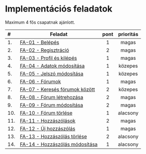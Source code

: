 # Implementációs feladatok

Maximum 4 fős csapatnak ajánlott.

| #   | Feladat                                      | pont | prioritás |
|:----|----------------------------------------------|:----:|:---------:|
| 1.  | [FA-01 - Belépés](./FA-01.md)                | 1    | magas     |
| 2.  | [FA-02 - Regisztráció](./FA-02.md)           | 2    | magas     |
| 3.  | [FA-03 - Profil és kilépés](./FA-03.md)      | 1    | magas     |
| 4.  | [FA-04 - Adatok módosítása](./FA-04.md)      | 1    | közepes   |
| 5.  | [FA-05 - Jelszó módosítása](./FA-05.md)      | 1    | közepes   |
| 6.  | [FA-06 - Fórumok](./FA-06.md)                | 1    | magas     |
| 7.  | [FA-07 - Keresés fórumok között](./FA-07.md) | 2    | közepes   |
| 8.  | [FA-08 - Fórum létrehozása](./FA-08.md)      | 2    | magas     |
| 9.  | [FA-09 - Fórum módosítása](./FA-09.md)       | 2    | magas     |
| 10. | [FA-10 - Fórum törlése](./FA-10.md)          | 1    | alacsony  |
| 11. | [FA-11 - Hozzászólások](./FA-11.md)          | 2    | magas     |
| 12. | [FA-12 - Új hozzászólás](./FA-12.md)         | 1    | magas     |
| 13. | [FA-13 - Hozzászólás törlése](./FA-13.md)    | 2    | alacsony  |
| 14. | [FA-14 - Hozzászólás módosítása](./FA-14)    | 1    | alacsony  |